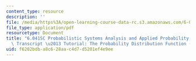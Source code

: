 ```yaml
---
content_type: resource
description: ''
file: /media/https%3A/open-learning-course-data-rc.s3.amazonaws.com/6-041sc-probabilistic-systems-analysis-and-applied-probability-fall-2013/f6202bdba8c628aac4d7d5201ef4e9ee_MIT6_041SCF13_The_PDF_of_X_300k.pdf
file_type: application/pdf
resourcetype: Document
title: "6.041SC Probabilistic Systems Analysis and Applied Probability, Fall 2013\
  \ Transcript \u2013 Tutorial: The Probability Distribution Function (PDF) of [X]"
uid: f6202bdb-a8c6-28aa-c4d7-d5201ef4e9ee
---
```

